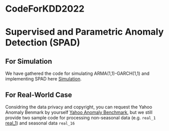 # CodeForKDD2022

# Supervised and Parametric Anomaly Detection (SPAD)

## For Simulation

We have gathered the code for simulating ARMA(1,1)-GARCH(1,1) and implementing SPAD here [Simulation](https://github.com/ZhengRivan/CodeForKDD2022/blob/main/Simulation_V1.R). 

## For Real-World Case

Considring the data privacy and copyright, you can request the Yahoo Anomaly Benmark by yourself [Yahoo Anomaly Benchmark](https://webscope.sandbox.yahoo.com/catalog.php?datatype=s&did=70), but we still provide two sample code for processing non-seasonal data (e.g. `real_1` [real_1](https://github.com/ZhengRivan/CodeForKDD2022/blob/main/real_1_Code.R)) and seasonal data `real_16`
